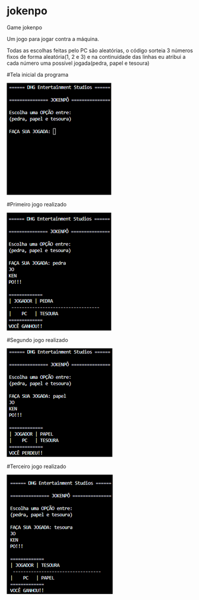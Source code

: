 # jokenpo
Game jokenpo

Um jogo para jogar contra a máquina.

Todas as escolhas feitas pelo PC são aleatórias, o código sorteia 3 números fixos de forma aleatória(1, 2 e 3) e na continuidade das linhas eu atribui a cada número uma possível jogada(pedra, papel e tesoura)

#Tela inicial da programa

![nomeImagem](/imagens/homeScreen.png)

#Primeiro jogo realizado

![nomeImagem](/imagens/firstGame.png)

#Segundo jogo realizado

![nomeImagem](/imagens/secondGame.png)

#Terceiro jogo realizado

![nomeImagem](/imagens/thirdGame.png)